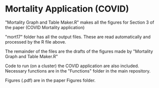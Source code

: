 # Mortality Application (COVID)

"Mortality Graph and Table Maker.R" makes all the figures for Section 3 of the paper (COVID Mortality application)

"mort17" folder has all the output files. These are read automatically and processed by the R file above.

The remainder of the files are the drafts of the figures made by "Mortality Graph and Table Maker.R" 

Code to run (on a cluster) the COVID application are also included. Necessary functions are in the "Functions" folder in the main repository.

Figures (.pdf) are in the paper Figures folder.

